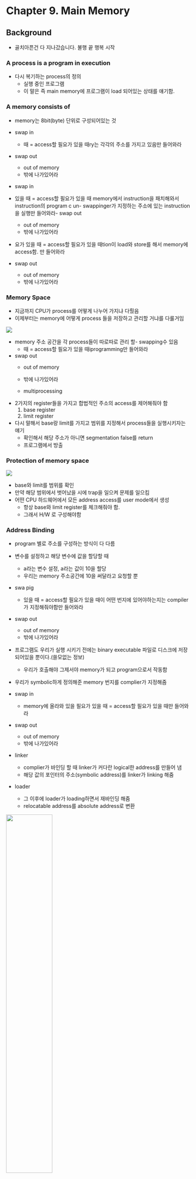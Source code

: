 # Chapter 9. Main Memory
## Background
- 골치아픈건 다 지나갔습니다. 불행 끝 행복 시작
### A process is a program in execution
- 다시 복기하는 process의 정의
  - 실행 중인 프로그램
  - 이 말은 즉 main memory에 프로그램이 load 되어있는 상태를 얘기함.

### A memory consists of
- memory는 8bit(byte) 단위로 구성되어있는 것
- swap in
  - 때 = access할 필요가 있을 때ry는 각각의 주소를 가지고 있음만 들어와라
- swap out
  - out of memory
  - 밖에 나가있어라

- swap in
- 있을 때 = access할 필요가 있을 때 memory에서 instruction을 패치해와서 instruction의 program c un- swappinger가 지정하는 주소에 있는 instruction을 실행만 들어와라- swap out
  - out of memory
  - 밖에 나가있어라

- 요가 있을 때 = access할 필요가 있을 때tion이 load와 store를 해서 memory에 access함.
만 들어와라
- swap out
  - out of memory
  - 밖에 나가있어라


### Memory Space
- 지금까지 CPU가 process를 어떻게 나누어 가지냐 다뤘음
- 이제부터는 memory에 어떻게 process 들을 저장하고 관리할 거냐를 다룰거임

<img src="./img/memory_space.png">

- memory 주소 공간을 각 process들이 따로따로 관리  할- swapping수 있음
  - 때 = access할 필요가 있을 때iprogramming만 들어와라
- swap out
  - out of memory
  - 밖에 나가있어라

  - multiprocessing
- 2가지의 register들을 가지고 합법적인 주소의 access를 제어해줘야 함
  1. base register
  2. limit register
- 다시 말해서 base랑 limit를 가지고 범위를 지정해서 process들을 실행시키자는 얘기
  - 확인해서 해당 주소가 아니면 segmentation false를 return
  - 프로그램에서 방출

### Protection of memory space
<img src="./img/protection_of_memory_space.png">

- base와 limit를 범위를 확인
- 만약 해당 범위에서 벗어났을 시에 trap을 일으켜 문제를 일으킴
- 어떤 CPU 하드웨어에서 모든 address access를 user mode에서 생성
  - 항상 base와 limit register를 체크해줘야 함.
  - 그래서 H/W 로 구성해야함

### Address Binding
- program 별로 주소를 구성하는 방식이 다 다름
- 변수를 설정하고 해당 변수에 값을 할당할 때
  - a라는 변수 설정, a라는 값이 10을 할당
  - 우리는 memory 주소공간에 10을 써달라고 요청할 뿐
- swa pig
  - 있을 때 = access할 필요가 있을 때이 어떤 번지에 있어야하는지는 compiler가 지정해줘야함만 들어와라
- swap out
  - out of memory
  - 밖에 나가있어라

- 프로그램도 우리가 실행 시키기 전에는 binary executable 파일로 디스크에 저장되어있을 뿐이다.(쓸모없는 정보)
  - 우리가 호출해야 그제서야 memory가 되고 program으로서 작동함
- 우리가 symbolic하게 정의해준 memory 번지를 complier가 지정해줌
- swap in
  - memory에 올라와 있을 필요가 있을 때 = access할 필요가 있을 때만 들어와라
- swap out
  - out of memory
  - 밖에 나가있어라

- linker 
  - complier가 바인딩 할 때 linker가 커다란 logical한 address를 만들어 냄
  - 해당 값의 포인터의 주소(symbolic address)를 linker가 linking 해줌
- loader
  - 그 이후에 loader가 loading하면서 재바인딩 해줌
  - relocatable address를 absolute address로 변환
 
<img src="./img/multistep_processing.png" width="50%">

- source program 일 때
  - symbolic
- object file 을 거치면서
  - relocatable한 logical address
- linker를 거치면서
  - logical한 address를 가짐
- program이 memory에 load
  - physical address를 확보

### Logical vs Physical Address Space
- logical address
  - user process에서 access하려고 하는 address
  - 실제 physical한 address하고는 관계가 없어야 함
- physical address  
  - 어떤 memory address를 이용해서 특정 register에 mapping
- logical address space
- physical address space

### MMU(Memory Management Unit)
- 어떤 방법을 사용하든 logical address를 physical address로 변형하는 역할을 함.
<img src="./img/MMU.png" width="20%">
<img src="./img/MMU_2.png" width="20%">

- relocation register
  - base register의 역할을 함

### Dynamic Loading
- 어떤 program이 memory에 loading되면 그게 process
  - 만약 실행파일이 memory보다 크다면?
  - dynamic loading을 해줘야한다.
- dynamic loading 
  - memory 주소공간을 효율적으로 활용
- swap in
  - 때 = access할 필요가 있을 때 outline을 한번에 loading하지 않고 필요할 때만 호출하자만 들어와라
- swap out
  - out of memory
  - 밖에 나가있어라

- dynamic loading을 하면
  - 필요할 때만 routine들이 loading됨
  - relocatable linking loader가 필요한 routine을 호출할 때 address table에 반영

### Dynamic Linking and Shared Libraries
- DLLs
  - Dynamically Linked Libraries
  - user program이 실행되는 중에 linking되는 library
  - process가 아니라 library만 load되어 있는 것
  - 뒤에가면 paging하고 demand paging까지 배우고 어떻게 linking하는지 알게될 거임.
- static linking
  - system library를 다른 object module처럼 loader가 binary 코드를 static하게 linking 해버리고 loading하는 것
- dynamic linking
  - loading을 dynamic하게 하는 것처럼
  - linking을 실행시까지 연기(지연)를 해주면 실행 중에 dll파일을 access해서 linking해버림
- shared library
  - 주로 shared library에다가 씀
  - windows에서 사용하는 .dll 파일이 Dynamically Linked Library
  - Linux에서 사용하는 .so 파일이 Shared Library
  - 사용하는 방법은 다르지만 개념은 같음

## Contiguous Memory Allocation 
### Contiguous Memory Allocation (연속 memory 할당)- swa pig
- 야memory에 올라와 있을 필요가 있을 때 = access할 필요가 있을 때함만 들어와라- swap out
  - out of memory
  - 밖에 나가있어라

- process한테 available memory를 어떻게 할당할거냐
  - 가장 무식하게 할당하는 방법
  - 메인 memory를 유저 프로세스 통째로 loading
  - section에 통째로 올려버려서 contiguous함
  - 그래서 single section of memory를 가짐    
  - 이걸 Contiguous Memory Allocation 이라고 함

### Memory Protection
<img src="./img/memory_protection.png" width="70%">

- 통째로 올려놨기 때문에 protection은 쉬움
- limit와 relocation을 부여하고 영역을 지정
- 뒤에서는 그렇게 안됨...

### Memory Allocation
- allocation하는 전략이 여러 개 있음
- Variable-Partition scheme
  - 어떤 파일에 있는 process들의 크기를 다 모름
  - 그러면 partition, memory 영역, section이 variable함
  - variable partition을 가지고 있으면 어떤 프로세스를 어떻게 할거냐가 문제가 됨
- hole
  - a block of available memory
  - memory가 할당될 수 있는 공간 <br>
<img src="./img/variable_partition.png" width="70%">

1. process 8이 끝나서
2. 
3. process 5가 끝났는데 공간이 2개로 쪼개짐
4. 그래서 **hole** 이 생김
5. 이 hole을 어떻게 관리할까 가 논제

### The Problem of Dynamic Storage Allocation
- process들이 끝날 때마다 실행되고 빠져나가고 하게되면 free hole들이 발생
- 어떤 size가 n인 memory에서 free hole 을  swapping어떻게 관리해줄까?

  1. First-Fit
    - linked-list를 순서대로 따라가면서 free hole들을 확인
    - 넣을 수 있는 공간이 있으면 그냥 넣어버리자
  2. Best-Fit
    - priority queue로 만들고 가장 작은 것부터 확인
    - 가장 작은 것 중에 넣을 수 있는 공간에 순서대로 넣기
  3. Worst-Fit
    - 가장 큰 것에 집어 넣기
- Best Fit이 제일 좋긴 하지만 뭐가 더 좋을지는 모르기 때문에 성능 테스트는 해봐야 함

### Fragmentation
- 단편화 문제
- free hole을 채우더라도 그 사이사이 중간에 빈 공간이 남음
- Garbage collection으로 그 전부를 묶어주려하면 실행되고 있는 processor들도 다 옮겨야해서 불편함이 발생
1. external fragmentation
  - 사용되는 processor들 사이에 생긴 자투리 공간
  - 조그만 hole들이 여러개로 남아서 돌아간다. 
2. internal fragmentation
  - memory를 똑같은 크기로 쪼개서 프로그램을 쭉 실행시킴
  - 프로그램이 실행되다가 해당 프레임 안에서 공간이 남음
  - 이걸 내부 단편화라고함
  - 뒤에서 paging을 배우고 나서 좀 더 배울 것

### Segmentation
<img src="./img/segmentation.png" width="20%">

- Contiguous Memory Allocation : 통째로 옮기자
- Paging : 똑같은 크기로 쪼개서 옮기자
- 이 중간에 있는게 segmentation
- 쪼개긴 쪼개는데 종류별로 쪼개자

- Paging이 너무 훌륭해서 segmentation은 잘 안씀 이제

# Chapter 9-2. 페이징과 스와핑
## Paging
### Paging
- memory management를 연속하지 않도록 쪼갬
- external fragmentation을 피함
- 크기가 작아 사이사이 들어가기도 좋음
- OS와 H/W를 조합해서 제공해야 하지만 H/W의 도움없이는 안됨

### Basic Method for Paging
- memory를 쪼갠 것들을 mapping을 시키는 것이 가장 기본적인 방법
  - physical memory를 고정된 사이즈로 쪼갬(frames)
  - logical하게 memory를 쪼갬 (pages)

- 프로그램의 physical 공간과 logical 공간의 binding을 완전히 끊어버림
- page를 쪼갰으니까 그 page에 number(p)와 p에 page offset(d)만 주자
  - 물리 주소를 쓸 필요가 없음
  - page size가 1KB이고 page number가 2이고 page offset이 34면 
  - logical address 주소는 2x34 이렇게 됨
- 해당 logical address의 bit 수를 결정하는 요소
  - page number가 몇 개냐
  - page offset이 몇 개냐

### The page number
<img src="./img/paging_hardware.png" width="50%"><br>

- page number가 page table에 따로 관리해야 함
  - process 별로 다 다르기 때문에
  - CPU가 address를 generation하면 해당 logical address가 몇 번 page의 몇 번 offset에 있다는 것을 확인

### Outlines of the steps taken by the CPU
- logical address를 physical address로 변경
    1. page number 'f'를 추출, 그걸 가지고
    2. page에 해당되는 number 'f'의 page frame을 찾아서 
    3. 해당 page frame의 offset을 가지고 memory access를 함(변경함) <br>
<img src="./img/paging_model.png" width="60%"><br>

- logical memory는 page 0~3 &rarr; 4개
- page table
  - 0번 page &rarr; 1번
  - 1번 page &rarr; 4번
  - 2번 page &rarr; 3번
  - 3번 page &rarr; 7번
- physical frame은 0~7 &rarr; 8개

- logical memory에 해당되는 page와 page table과 해당되는 physical frame이 mapping 됨
  - 순서와 상관없이 logical하게 program이 loading 되어있음
  - 그래서 굉장히 자유로움
- physical memory의 빈 부분이 free hole이 됨
- 크기가 전부 같아(frames) external fragmentation이 발생하지 않음

- 만약 logical memory의 크기가 더 크면 page 4 가 필요
  - internal fragmentation

### The page size (like the frame size)
page size를 어떻게 정할까 = frame size를 어떻게 정할까
- H/W에 dependant함
  - 크게 고민할 필요없음
  - 옛날에는 4KB / 요즘은 memory가 크고 속도도 빨라져서 4MB or 1MB로 
- swa pig설정
  -  올라와 있을 필요가 있을 때 = access할 필요가 있을 때일만 들어와라
- swap out
  - out of memory
  - 밖에 나가있어라

- 반드시 2의 제곱수여야 한다. (배수라고 했는데 예시가 30인걸 보니 잘못 말하신듯)
  - 4KB 나 1GB 이런식으로 설정하자
- logical address space = $2^m$ / page size = $2^n$
  - high-order m-n bits &rarr; page number
  - low-order n bits &rarr; page offset <br>
<img src="./img/paging_example.png" width="40%"><br>

- 뭐가 잘못된거야?
  - 몰라 그냥 넘어가~~ (예진이에게 필요한 자세)

### When a process arrives in the system to be executed
- 어떤 새로운 process가 도착했을 때 memory allocation을 해주기 위해 해야할 일
  - 그냥 들어온 순서대로 allocation 해주면 되는 듯 <br>
<img src="./img/allocation_free_frames.png" width="40%"><br>

### Hardware Support
- CPU scheduler가 새로운 process를 execution할 때(context switch가 일어날 때)
  - page table도 context switch에 포함시켜야 함
  - page에서 빠져나갔다가 재진입 했을 때 page에 table이 그대로 남아있을 거라는 보장이 없어서
  - 나중에 demanding paging 까지하면 더 심각해짐
- 근데 사실 page table이 작은게 아니라서 관리하기도 워낙 힘듬
  - 그래서 생각한게 PTBR

### PTBR(page-table base register)
- page table의 시작번지를 가리키는 register
  - page table 자체는 main memory에 넣음
- CPU 안에 있음
- context switch 할 때도 빠름
  - PTBR만 PCB에 저장해놓으면 되니까
  - 대신 access time은 느림
  - page table이 main memory에 있어서 memory를 2번 access 해야해서 속도가 느려짐
    1. page table의 entry 접속
    2. actual data에 접속

### Translation Look-aside Buffer(TLB)
- 아주 작고 lookup이 빠른 cache memory를 사용 <br>
<img src="./img/TLB.png" width="40%"> 

- Page table에 memory access를 할 때
  1. logical address에 가서 page table을 거침
  2. physical frame에 memory access <br>
  &rarr; 너무 비효율 적임 <br>
- 중간에 TLB 라는 cache를 둠
  - H/W로 사용
  - page number와 frame number가 TLB에 있으면 TLB hit가 일어나고 바로 access
  - H/W access 이기 때문에 시간이 거의 안듬
  - TLB miss 시간을 줄여줌 (절반만큼)

### Effective Memory-Access Time
- TLB hit
  - 우리가 access하고 하는 page가 TLB안에 포함되어 있는 상태
- TLB miss
  - cache memory에 page number가 없을 때
  - main memory에 있는 page table에 갔다와야 함
- hit ratio
  - TLB hit가 발생하는 비율
- 예시
  - 어떤 system이 access하는데 10ns 가 걸린다
    - 80% hit ratio : 0.80 x 10 + 0.20 x 20 = 12ns
    - 90% hit ratio : 0.99 x 10 + 0.01 x 20 = 10.1ns
    - 뒤에 20을 곱하는 이유는 TLB miss시간이 포함되어 x2해준거

### Memory Protection with Paging
- Paging이 도입되면 protection bit 라는 걸 사용
  - 각 frame 별로 valid 한지 아닌지 확인
- valid-invalid bit
  - 만약 valid하면
    - logical address space에 포함됨
    - legal
  - 만약 invalid하면
    - logical address space에 포함되지 않음
    - illegal
- 만약 illegal address가 오면
  - valid-invalid bit를 보고 trap을 걸어줌 <br>
<img src="./img/valid_invalid_bit.png" width="40%"> <br>

### Shared Pages
- Paging을 통해서 공통의 DLL 같은 것들을 공유하기 굉장히 좋음
- Standard C library를 생각해봤을 때
  - library module들을 모든 processor가 가지고 있다
  - 굉장히 비효율적임
- Reentrant code
  - 실행중에 자기 코드를 변경할 필요가 없는 code <br>
<img src="./img/shared_pages.png" width="40%"> <br>

## Structure of the Page Table
### Structuring the Page Table
- 이번엔 Page table이 너무 커지니까 고민
- excessively large한 page table 관리법
  1. Hierarchical Paging
    - 계층적으로 paging
  2. Hashed Page Table
    - page를 hashing 해버리자
  3. Inverted Page Table
    - 역으로 조사관리 하자

### Hierarchical Paging
<img src="./img/hierarchical_page.png" width="40%"><br>

### Hashed Page Tables
<img src="./img/hashed_page_table.png" width="40%"><br>

### Inverted Page Tables
<img src="./img/inverted_page_table.png" width="40%"><br>

- 어떤 PID가 어떤 page를 가지고 있는지 역으로 관리하자
- PID를 추가해주는 것을 Inverted Page Tables 라고 한다
  - 복잡한거 다 할 필요 없음

## Swapping
### Swapping
- degree of multiprogramming이 훨씬 증가됨
  - 한 process 당 한 frame, 한 page만 옮길 수 있음
  - 동시에 돌릴 수 있는 program process의 수가 훨씬 더 많음
- process의 instruction, data/ 어떤 명령어, 명령어가 access하는 data
  - memory에 상주해 있어야 함.
- swap in
  - access할 필요가 있을 때만 들어와라
- swap out
  - out of memory
  - 밖에 나가있어라


### Standard Swapping
<img src="./img/standard_swapping.png" width="40%"> <br>

- processor 전체를 swapping 시키는 것
- 전체를 swapping 시키는 것은 너무 prohibitive함 (부담스러움)

### Swapping with Paging
- Standard Swapping하는 것이 너무 부담스러우니까 paging을 도입
  - page를 가지고 swapping하자
  - physical memory와 logical memory의 분리가 충분히 가능해짐
  - 아주 작은 page의 swapping이 가능
- 오늘날의 paging
  - swapping with paging
  - swap out &rarr; page out
    - backing store에서 memory로 page를 옮기는 것
  - swap in &rarr; page in
    - memory에서 backing store로 page를 옮기는 것
- paging은 virtual memory에서 가장 큰 힘을 발휘한다
  - 다음시간에 배울 것 <br>
<img src="./img/swapping_with_paging.png" width="40%"><br>
